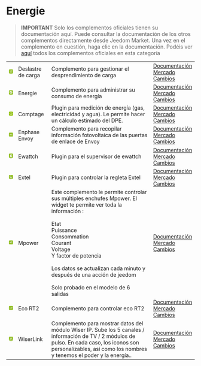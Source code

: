
# Energie


>**IMPORTANT**
>Solo los complementos oficiales tienen su documentación aquí. Puede consultar la documentación de los otros complementos directamente desde Jeedom Market. Una vez en el complemento en cuestión, haga clic en la documentación.
>Podéis ver [aquí](https://market.jeedom.com/index.php?v=d&p=market&type=plugin&categorie=energy) todos los complementos oficiales en esta categoría


| | | | |
|--- | --- | --- | ---|
|<img src="delestage/delestage_icon.png" class="pluginLogo" width="100" />|Deslastre de carga|Complemento para gestionar el desprendimiento de carga|[Documentación](delestage/index)<br/>[Mercado](https://market.jeedom.com/index.php?v=d&p=market_display&id=2616)<br/>[Cambios](delestage/changelog)|
|<img src="energy/energy_icon.png" class="pluginLogo" width="100" />|Energie|Complemento para administrar su consumo de energía|[Documentación](energy/index)<br/>[Mercado](https://market.jeedom.com/index.php?v=d&p=market_display&id=54)<br/>[Cambios](energy/changelog)|
|<img src="energy2/energy2_icon.png" class="pluginLogo" width="100" />|Comptage|Plugin para medición de energía (gas, electricidad y agua). Le permite hacer un cálculo estimado del DPE.|[Documentación](energy2/index)<br/>[Mercado](https://market.jeedom.com/index.php?v=d&p=market_display&id=3591)<br/>[Cambios](energy2/changelog)|
|<img src="envoy/envoy_icon.png" class="pluginLogo" width="100" />|Enphase Envoy|Complemento para recopilar información fotovoltaica de las puertas de enlace de Envoy|[Documentación](envoy/index)<br/>[Mercado](https://market.jeedom.com/index.php?v=d&p=market_display&id=3992)<br/>[Cambios](envoy/changelog)|
|<img src="ewattch/ewattch_icon.png" class="pluginLogo" width="100" />|Ewattch|Plugin para el supervisor de ewattch|[Documentación](ewattch/index)<br/>[Mercado](https://market.jeedom.com/index.php?v=d&p=market_display&id=1668)<br/>[Cambios](ewattch/changelog)|
|<img src="extel/extel_icon.png" class="pluginLogo" width="100" />|Extel|Plugin para controlar la regleta Extel|[Documentación](extel/index)<br/>[Mercado](https://market.jeedom.com/index.php?v=d&p=market_display&id=2979)<br/>[Cambios](extel/changelog)|
|<img src="mpower/mpower_icon.png" class="pluginLogo" width="100" />|Mpower|Este complemento le permite controlar sus múltiples enchufes Mpower. El widget te permite ver toda la información :<br/><br/>Etat<br/>Puissance<br/>Consommation<br/>Courant<br/>Voltage<br/>Y factor de potencia<br/><br/>Los datos se actualizan cada minuto y después de una acción de jeedom<br/><br/>Solo probado en el modelo de 6 salidas|[Documentación](mpower/index)<br/>[Mercado](https://market.jeedom.com/index.php?v=d&p=market_display&id=2181)<br/>[Cambios](mpower/changelog)|
|<img src="rt2/rt2_icon.png" class="pluginLogo" width="100" />|Eco RT2|Complemento para controlar eco RT2|[Documentación](rt2/index)<br/>[Mercado](https://market.jeedom.com/index.php?v=d&p=market_display&id=2918)<br/>[Cambios](rt2/changelog)|
|<img src="wiserlink/wiserlink_icon.png" class="pluginLogo" width="100" />|WiserLink|Complemento para mostrar datos del módulo Wiser IP. Sube los 5 canales / información de TV / 2 módulos de pulso. En cada caso, los iconos son personalizables, así como los nombres y tenemos el poder y la energía..|[Documentación](wiserlink/index)<br/>[Mercado](https://market.jeedom.com/index.php?v=d&p=market_display&id=2938)<br/>[Cambios](wiserlink/changelog)|
